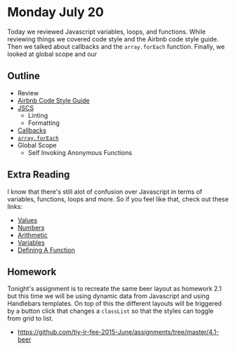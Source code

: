 # Monday July 20

Today we reviewed Javascript variables, loops, and functions.
While reviewing things we covered code style and the Airbnb code style guide.
Then we talked about callbacks and the `array.forEach` function.
Finally, we looked at global scope and our 


## Outline

* Review
* [Airbnb Code Style Guide](https://github.com/airbnb/javascript)
* [JSCS](jscs.html)
    - Linting
    - Formatting
* [Callbacks](callbacks.html)
* [`array.forEach`](foreach.html)
* Global Scope
    - Self Invoking Anonymous Functions

## Extra Reading

I know that there's still alot of confusion over Javascript in terms of variables, functions, loops and more.
So if you feel like that, check out these links:

* [Values](http://eloquentjavascript.net/01_values.html#h_sVZPaxUSy/)
* [Numbers](http://eloquentjavascript.net/01_values.html#h_flOCH3CuFg)
* [Arithmetic](http://eloquentjavascript.net/01_values.html#h_RfBT3HMnYs)
* [Variables](http://eloquentjavascript.net/02_program_structure.html#h_rAGNsfewCX)
* [Defining A Function](http://eloquentjavascript.net/03_functions.html#h_tqLFw/oazr)

## Homework

Tonight's assignment is to recreate the same beer layout as homework 2.1 but this time we will be using dynamic data from Javascript and using Handlebars templates.
On top of this the different layouts will be triggered by a button click that changes a `classList` so that the styles can toggle from grid to list.

* https://github.com/tiy-lr-fee-2015-June/assignments/tree/master/4.1-beer
